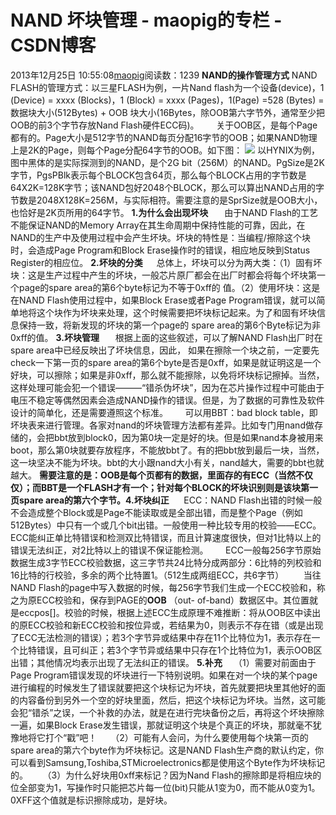 # NAND 坏块管理 - maopig的专栏 - CSDN博客
2013年12月25日 10:55:08[maopig](https://me.csdn.net/maopig)阅读数：1239
**NAND的操作管理方式**
NAND FLASH的管理方式：以三星FLASH为例，一片Nand flash为一个设备(device)，1 (Device) = xxxx (Blocks)，1 (Block) = xxxx (Pages)，1(Page) =528 (Bytes) = 数据块大小(512Bytes) + OOB 块大小(16Bytes，除OOB第六字节外，通常至少把OOB的前3个字节存放Nand Flash硬件ECC码)。
      关于OOB区，是每个Page都有的。Page大小是512字节的NAND每页分配16字节的OOB；如果NAND物理上是2K的Page，则每个Page分配64字节的OOB。如下图：
![](http://hi.csdn.net/attachment/201103/25/0_1301039353CC60.gif)
以HYNIX为例，图中黑体的是实际探测到的NAND，是个2G bit（256M）的NAND。PgSize是2K字节，PgsPBlk表示每个BLOCK包含64页，那么每个BLOCK占用的字节数是 64X2K=128K字节；该NAND包好2048个BLOCK，那么可以算出NAND占用的字节数是2048X128K=256M，与实际相符。需要注意的是SprSize就是OOB大小，也恰好是2K页所用的64字节。
**1.为什么会出现坏块**　   由于NAND Flash的工艺不能保证NAND的Memory Array在其生命周期中保持性能的可靠，因此，在NAND的生产中及使用过程中会产生坏块。坏块的特性是：当编程/擦除这个块时，会造成Page Program和Block Erase操作时的错误，相应地反映到Status Register的相应位。
**2.坏块的分类**　  总体上，坏块可以分为两大类：（1）固有坏块：这是生产过程中产生的坏块，一般芯片原厂都会在出厂时都会将每个坏块第一个page的spare area的第6个byte标记为不等于0xff的 值。（2）使用坏块：这是在NAND Flash使用过程中，如果Block Erase或者Page Program错误，就可以简单地将这个块作为坏块来处理，这个时候需要把坏块标记起来。为了和固有坏块信息保持一致，将新发现的坏块的第一个page的
 spare area的第6个Byte标记为非0xff的值。
**3.坏块管理**　   根据上面的这些叙述，可以了解NAND Flash出厂时在spare area中已经反映出了坏块信息，因此，
如果在擦除一个块之前，一定要先check一下第一页的spare area的第6个byte是否是0xff，如果是就证明这是一个好块，可以擦除；如果是非0xff，那么就不能擦除，以免将坏块标记擦掉。当然，这样处理可能会犯一个错误―――“错杀伪坏块”，因为在芯片操作过程中可能由于 电压不稳定等偶然因素会造成NAND操作的错误。但是，为了数据的可靠性及软件设计的简单化，还是需要遵照这个标准。
      可以用BBT：bad block table，即坏块表来进行管理。各家对nand的坏块管理方法都有差异。比如专门用nand做存储的，会把bbt放到block0，因为第0块一定是好的块。但是如果nand本身被用来boot，那么第0块就要存放程序，不能放bbt了。有的把bbt放到最后一块，当然，这一块坚决不能为坏块。bbt的大小跟nand大小有关，nand越大，需要的bbt也就越大。
**需要注意的是：OOB是每个页都有的数据，里面存的有ECC（当然不仅仅）；而BBT是一个FLASH才有一个；针对每个BLOCK的坏块识别则是该块第一页spare area的第六个字节。4.坏块纠正**
     ECC：NAND Flash出错的时候一般不会造成整个Block或是Page不能读取或是全部出错，而是整个Page（例如512Bytes）中只有一个或几个bit出错。一般使用一种比较专用的校验——ECC。ECC能纠正单比特错误和检测双比特错误，而且计算速度很快，但对1比特以上的错误无法纠正，对2比特以上的错误不保证能检测。
      ECC一般每256字节原始数据生成3字节ECC校验数据，这三字节共24比特分成两部分：6比特的列校验和16比特的行校验，多余的两个比特置1。（512生成两组ECC，共6字节） 
      当往NAND Flash的page中写入数据的时候，每256字节我们生成一个ECC校验和，称之为原ECC校验和，保存到PAGE的**OOB** （out- of-band）数据区中。其位置就是eccpos[]。校验的时候，根据上述ECC生成原理不难推断：将从OOB区中读出的原ECC校验和新ECC校验和按位异或，若结果为0，则表示不存在错（或是出现了ECC无法检测的错误）；若3个字节异或结果中存在11个比特位为1，表示存在一个比特错误，且可纠正；若3个字节异或结果中只存在1个比特位为1，表示OOB区出错；其他情况均表示出现了无法纠正的错误。
**5.补充**　 （1）需要对前面由于Page Program错误发现的坏块进行一下特别说明。如果在对一个块的某个page进行编程的时候发生了错误就要把这个块标记为坏块，首先就要把块里其他好的面的内容备份到另外一个空的好块里面，然后，把这个块标记为坏块。当然，这可能会犯“错杀”之误，一个补救的办法，就是在进行完块备份之后，再将这个坏块擦除一遍，如果Block Erase发生错误，那就证明这个块是个真正的坏块，那就毫不犹豫地将它打个“戳”吧！
　 （2）可能有人会问，为什么要使用每个块第一页的spare area的第六个byte作为坏块标记。这是NAND Flash生产商的默认约定，你可以看到Samsung,Toshiba,STMicroelectronics都是使用这个Byte作为坏块标记的。
     （3）为什么好块用0xff来标记？因为Nand Flash的擦除即是将相应块的位全部变为1，写操作时只能把芯片每一位(bit)只能从1变为0，而不能从0变为1。0XFF这个值就是标识擦除成功，是好块。
